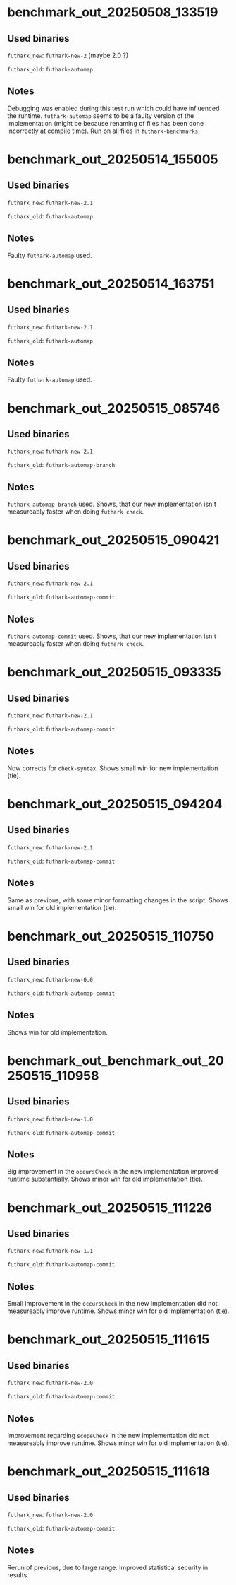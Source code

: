 # benchmark_out_20250508_133519
## Used binaries
`futhark_new`: `futhark-new-2` (maybe 2.0 ?)

`futhark_old`: `futhark-automap`
## Notes
Debugging was enabled during this test run which could have influenced the runtime.
`futhark-automap` seems to be a faulty version of the implementation (might be because renaming of files has been done incorrectly at compile time).
Run on all files in `futhark-benchmarks`.

# benchmark_out_20250514_155005
## Used binaries
`futhark_new`: `futhark-new-2.1`

`futhark_old`: `futhark-automap`
## Notes
Faulty `futhark-automap` used.

# benchmark_out_20250514_163751
## Used binaries
`futhark_new`: `futhark-new-2.1`

`futhark_old`: `futhark-automap`
## Notes
Faulty `futhark-automap` used.

# benchmark_out_20250515_085746
## Used binaries
`futhark_new`: `futhark-new-2.1`

`futhark_old`: `futhark-automap-branch`
## Notes
`futhark-automap-branch` used.
Shows, that our new implementation isn't measureably faster when doing `futhark check`.

# benchmark_out_20250515_090421
## Used binaries
`futhark_new`: `futhark-new-2.1`

`futhark_old`: `futhark-automap-commit`
## Notes
`futhark-automap-commit` used.
Shows, that our new implementation isn't measureably faster when doing `futhark check`.

# benchmark_out_20250515_093335
## Used binaries
`futhark_new`: `futhark-new-2.1`

`futhark_old`: `futhark-automap-commit`
## Notes
Now corrects for `check-syntax`.
Shows small win for new implementation (tie).

# benchmark_out_20250515_094204
## Used binaries
`futhark_new`: `futhark-new-2.1`

`futhark_old`: `futhark-automap-commit`
## Notes
Same as previous, with some minor formatting changes in the script.
Shows small win for old implementation (tie).

# benchmark_out_20250515_110750
## Used binaries
`futhark_new`: `futhark-new-0.0`

`futhark_old`: `futhark-automap-commit`
## Notes
Shows win for old implementation.

# benchmark_out_benchmark_out_20250515_110958
## Used binaries
`futhark_new`: `futhark-new-1.0`

`futhark_old`: `futhark-automap-commit`
## Notes
Big improvement in the `occursCheck` in the new implementation improved runtime substantially.
Shows minor win for old implementation (tie).

# benchmark_out_20250515_111226
## Used binaries
`futhark_new`: `futhark-new-1.1`

`futhark_old`: `futhark-automap-commit`
## Notes
Small improvement in the `occursCheck` in the new implementation did not measureably improve runtime.
Shows minor win for old implementation (tie).

# benchmark_out_20250515_111615
## Used binaries
`futhark_new`: `futhark-new-2.0`

`futhark_old`: `futhark-automap-commit`
## Notes
Improvement regarding `scopeCheck` in the new implementation did not measureably improve runtime.
Shows minor win for old implementation (tie).

# benchmark_out_20250515_111618
## Used binaries
`futhark_new`: `futhark-new-2.0`

`futhark_old`: `futhark-automap-commit`
## Notes
Rerun of previous, due to large range.
Improved statistical security in results.